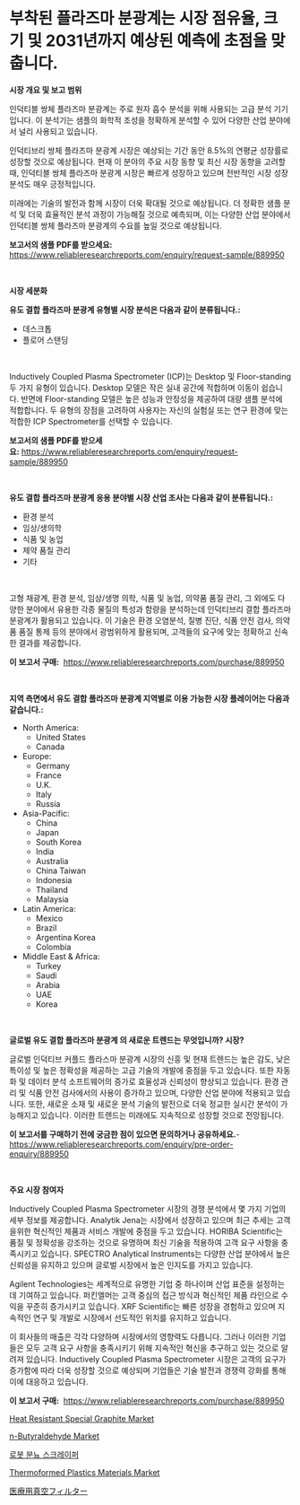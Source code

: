 <p><h1>부착된 플라즈마 분광계는 시장 점유율, 크기 및 2031년까지 예상된 예측에 초점을 맞춥니다.</h1></p><p><strong>시장 개요 및 보고 범위</strong></p>
<p><p>인덕티블 쌍체 플라즈마 분광계는 주로 원자 흡수 분석을 위해 사용되는 고급 분석 기기입니다. 이 분석기는 샘플의 화학적 조성을 정확하게 분석할 수 있어 다양한 산업 분야에서 널리 사용되고 있습니다.</p><p>인덕티브리 쌍체 플라즈마 분광계 시장은 예상되는 기간 동안 8.5%의 연평균 성장률로 성장할 것으로 예상됩니다. 현재 이 분야의 주요 시장 동향 및 최신 시장 동향을 고려할 때, 인덕티블 쌍체 플라즈마 분광계 시장은 빠르게 성장하고 있으며 전반적인 시장 성장 분석도 매우 긍정적입니다.</p><p>미래에는 기술의 발전과 함께 시장이 더욱 확대될 것으로 예상됩니다. 더 정확한 샘플 분석 및 더욱 효율적인 분석 과정이 가능해질 것으로 예측되며, 이는 다양한 산업 분야에서 인덕티블 쌍체 플라즈마 분광계의 수요를 높일 것으로 예상됩니다.</p></p>
<p><strong>보고서의 샘플 PDF를 받으세요:</strong> <a href="https://www.reliableresearchreports.com/enquiry/request-sample/889950">https://www.reliableresearchreports.com/enquiry/request-sample/889950</a></p>
<p>&nbsp;</p>
<p><strong>시장 세분화</strong></p>
<p><strong>유도 결합 플라즈마 분광계 유형별 시장 분석은 다음과 같이 분류됩니다.:</strong></p>
<p><ul><li>데스크톱</li><li>플로어 스탠딩</li></ul></p>
<p>&nbsp;</p>
<p><p>Inductively Coupled Plasma Spectrometer (ICP)는 Desktop 및 Floor-standing 두 가지 유형이 있습니다. Desktop 모델은 작은 실내 공간에 적합하며 이동이 쉽습니다. 반면에 Floor-standing 모델은 높은 성능과 안정성을 제공하여 대량 샘플 분석에 적합합니다. 두 유형의 장점을 고려하여 사용자는 자신의 실험실 또는 연구 환경에 맞는 적합한 ICP Spectrometer를 선택할 수 있습니다.</p></p>
<p><strong>보고서의 샘플 PDF를 받으세요:</strong>&nbsp;<a href="https://www.reliableresearchreports.com/enquiry/request-sample/889950">https://www.reliableresearchreports.com/enquiry/request-sample/889950</a></p>
<p>&nbsp;</p>
<p><strong> 유도 결합 플라즈마 분광계 응용 분야별 시장 산업 조사는 다음과 같이 분류됩니다.:</strong></p>
<p><ul><li>환경 분석</li><li>임상/생의학</li><li>식품 및 농업</li><li>제약 품질 관리</li><li>기타</li></ul></p>
<p>&nbsp;</p>
<p><p>고형 채광계, 환경 분석, 임상/생명 의학, 식품 및 농업, 의약품 품질 관리, 그 외에도 다양한 분야에서 유용한 각종 물질의 특성과 함량을 분석하는데 인덕티브리 결합 플라즈마 분광계가 활용되고 있습니다. 이 기술은 환경 오염분석, 질병 진단, 식품 안전 검사, 의약품 품질 통제 등의 분야에서 광범위하게 활용되며, 고객들의 요구에 맞는 정확하고 신속한 결과를 제공합니다.</p></p>
<p><strong>이 보고서 구매:</strong>&nbsp; <a href="https://www.reliableresearchreports.com/purchase/889950">https://www.reliableresearchreports.com/purchase/889950</a></p>
<p>&nbsp;</p>
<p><strong>지역 측면에서 유도 결합 플라즈마 분광계 지역별로 이용 가능한 시장 플레이어는 다음과 같습니다.:</strong></p>
<p><ul>
    <li>
        North America:
        <ul>
            <li>United States</li>
            <li>Canada</li>
        </ul>
    </li>
    <li>
        Europe:
        <ul>
            <li>Germany</li>
            <li>France</li>
            <li>U.K.</li>
            <li>Italy</li>
            <li>Russia</li>
        </ul>
    </li>
    <li>
        Asia-Pacific:
        <ul>
            <li>China</li>
            <li>Japan</li>
            <li>South Korea</li>
            <li>India</li>
            <li>Australia</li>
            <li>China Taiwan</li>
            <li>Indonesia</li>
            <li>Thailand</li>
            <li>Malaysia</li>
        </ul>
    </li>
    <li>
        Latin America:
        <ul>
            <li>Mexico</li>
            <li>Brazil</li>
            <li>Argentina Korea</li>
            <li>Colombia</li>
        </ul>
    </li>
    <li>
        Middle East & Africa:
        <ul>
            <li>Turkey</li>
            <li>Saudi</li>
            <li>Arabia</li>
            <li>UAE</li>
            <li>Korea</li>
        </ul>
    </li>
    </ul></p>
<p>&nbsp;</p>
<p><strong>글로벌 유도 결합 플라즈마 분광계 의 새로운 트렌드는 무엇입니까? 시장?</strong></p>
<p><p>글로벌 인덕티브 커플드 플라스마 분광계 시장의 신흥 및 현재 트렌드는 높은 감도, 낮은 특이성 및 높은 정확성을 제공하는 고급 기술의 개발에 중점을 두고 있습니다. 또한 자동화 및 데이터 분석 소프트웨어의 증가로 효율성과 신뢰성이 향상되고 있습니다. 환경 관리 및 식품 안전 검사에서의 사용이 증가하고 있으며, 다양한 산업 분야에 적용되고 있습니다. 또한, 새로운 소재 및 새로운 분석 기술의 발전으로 더욱 정교한 실시간 분석이 가능해지고 있습니다. 이러한 트렌드는 미래에도 지속적으로 성장할 것으로 전망됩니다.</p></p>
<p><strong>이 보고서를 구매하기 전에 궁금한 점이 있으면 문의하거나 공유하세요.</strong>- <a href="https://www.reliableresearchreports.com/enquiry/pre-order-enquiry/889950">https://www.reliableresearchreports.com/enquiry/pre-order-enquiry/889950</a></p>
<p>&nbsp;</p>
<p><strong>주요 시장 참여자</strong></p>
<p><p>Inductively Coupled Plasma Spectrometer 시장의 경쟁 분석에서 몇 가지 기업의 세부 정보를 제공합니다. Analytik Jena는 시장에서 성장하고 있으며 최근 추세는 고객을위한 혁신적인 제품과 서비스 개발에 중점을 두고 있습니다. HORIBA Scientific는 품질 및 정확성을 강조하는 것으로 유명하며 최신 기술을 적용하여 고객 요구 사항을 충족시키고 있습니다. SPECTRO Analytical Instruments는 다양한 산업 분야에서 높은 신뢰성을 유지하고 있으며 글로벌 시장에서 높은 인지도를 가지고 있습니다.</p><p>Agilent Technologies는 세계적으로 유명한 기업 중 하나이며 산업 표준을 설정하는 데 기여하고 있습니다. 퍼킨엘머는 고객 중심의 접근 방식과 혁신적인 제품 라인으로 수익을 꾸준히 증가시키고 있습니다. XRF Scientific는 빠른 성장을 경험하고 있으며 지속적인 연구 및 개발로 시장에서 선도적인 위치를 유지하고 있습니다.</p><p>이 회사들의 매출은 각각 다양하며 시장에서의 영향력도 다릅니다. 그러나 이러한 기업들은 모두 고객 요구 사항을 충족시키기 위해 지속적인 혁신을 추구하고 있는 것으로 알려져 있습니다. Inductively Coupled Plasma Spectrometer 시장은 고객의 요구가 증가함에 따라 더욱 성장할 것으로 예상되며 기업들은 기술 발전과 경쟁력 강화를 통해 이에 대응하고 있습니다.</p></p>
<p><strong>이 보고서 구매:</strong>&nbsp;&nbsp;<a href="https://www.reliableresearchreports.com/purchase/889950">https://www.reliableresearchreports.com/purchase/889950</a></p>
<p><p><a href="https://picayune-night-cbd.notion.site/Heat-Resistant-Special-Graphite-Market-Research-Report-The-Key-To-Successful-Business-Strategy-Fore-eb56a5418c8f46deb9adb5a5eede76f3">Heat Resistant Special Graphite Market</a></p><p><a href="https://github.com/abdelrhmankishk22/Market-Research-Report-List-3/blob/main/n-butyraldehyde-market.md">n-Butyraldehyde Market</a></p><p><a href="https://github.com/akzkkws047661437/Market-Research-Report-List-1/blob/main/10580441740.md">로봇 분뇨 스크레이퍼</a></p><p><a href="https://issuu.com/reportprime-2/docs/thermoformed-plastics-materials-market-size-2030.p">Thermoformed Plastics Materials Market</a></p><p><a href="https://github.com/wkuactfdzwizk06/Market-Research-Report-List-1/blob/main/30363862078.md">医療用真空フィルター</a></p></p>
